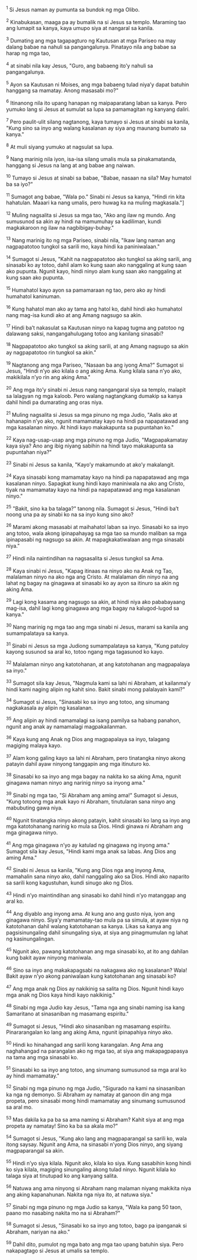 <sup>1</sup>
Si Jesus naman ay pumunta sa bundok ng mga Olibo. 

<sup>2</sup>
Kinabukasan, maaga pa ay bumalik na si Jesus sa templo. Maraming tao ang lumapit sa kanya, kaya umupo siya at nangaral sa kanila. 

<sup>3</sup>
Dumating ang mga tagapagturo ng Kautusan at mga Pariseo na may dalang babae na nahuli sa pangangalunya. Pinatayo nila ang babae sa harap ng mga tao, 

<sup>4</sup>
at sinabi nila kay Jesus, "Guro, ang babaeng itoʼy nahuli sa pangangalunya. 

<sup>5</sup>
Ayon sa Kautusan ni Moises, ang mga babaeng tulad niyaʼy dapat batuhin hanggang sa mamatay. Anong masasabi mo?" 

<sup>6</sup>
Itinanong nila ito upang hanapan ng maipaparatang laban sa kanya. Pero yumuko lang si Jesus at sumulat sa lupa sa pamamagitan ng kanyang daliri. 

<sup>7</sup>
Pero paulit-ulit silang nagtanong, kaya tumayo si Jesus at sinabi sa kanila, "Kung sino sa inyo ang walang kasalanan ay siya ang maunang bumato sa kanya." 

<sup>8</sup>
At muli siyang yumuko at nagsulat sa lupa. 

<sup>9</sup>
Nang marinig nila iyon, isa-isa silang umalis mula sa pinakamatanda, hanggang si Jesus na lang at ang babae ang naiwan. 

<sup>10</sup>
Tumayo si Jesus at sinabi sa babae, "Babae, nasaan na sila? May humatol ba sa iyo?" 

<sup>11</sup>
Sumagot ang babae, "Wala po." Sinabi ni Jesus sa kanya, "Hindi rin kita hahatulan. Maaari ka nang umalis, pero huwag ka na muling magkasala."] 

<sup>12</sup>
Muling nagsalita si Jesus sa mga tao, "Ako ang ilaw ng mundo. Ang sumusunod sa akin ay hindi na mamumuhay sa kadiliman, kundi magkakaroon ng ilaw na nagbibigay-buhay." 

<sup>13</sup>
Nang marinig ito ng mga Pariseo, sinabi nila, "Ikaw lang naman ang nagpapatotoo tungkol sa sarili mo, kaya hindi ka paniniwalaan." 

<sup>14</sup>
Sumagot si Jesus, "Kahit na nagpapatotoo ako tungkol sa aking sarili, ang sinasabi ko ay totoo, dahil alam ko kung saan ako nanggaling at kung saan ako pupunta. Ngunit kayo, hindi ninyo alam kung saan ako nanggaling at kung saan ako pupunta. 

<sup>15</sup>
Humahatol kayo ayon sa pamamaraan ng tao, pero ako ay hindi humahatol kaninuman. 

<sup>16</sup>
Kung hahatol man ako ay tama ang hatol ko, dahil hindi ako humahatol nang mag-isa kundi ako at ang Amang nagsugo sa akin. 

<sup>17</sup>
Hindi baʼt nakasulat sa Kautusan ninyo na kapag tugma ang patotoo ng dalawang saksi, nangangahulugang totoo ang kanilang sinasabi? 

<sup>18</sup>
Nagpapatotoo ako tungkol sa aking sarili, at ang Amang nagsugo sa akin ay nagpapatotoo rin tungkol sa akin." 

<sup>19</sup>
Nagtanong ang mga Pariseo, "Nasaan ba ang iyong Ama?" Sumagot si Jesus, "Hindi nʼyo ako kilala o ang aking Ama. Kung kilala sana nʼyo ako, makikilala nʼyo rin ang aking Ama." 

<sup>20</sup>
Ang mga itoʼy sinabi ni Jesus nang nangangaral siya sa templo, malapit sa lalagyan ng mga kaloob. Pero walang nagtangkang dumakip sa kanya dahil hindi pa dumarating ang oras niya.

<sup>21</sup>
Muling nagsalita si Jesus sa mga pinuno ng mga Judio, "Aalis ako at hahanapin nʼyo ako, ngunit mamamatay kayo na hindi pa napapatawad ang mga kasalanan ninyo. At hindi kayo makakapunta sa pupuntahan ko." 

<sup>22</sup>
Kaya nag-usap-usap ang mga pinuno ng mga Judio, "Magpapakamatay kaya siya? Ano ang ibig niyang sabihin na hindi tayo makakapunta sa pupuntahan niya?" 

<sup>23</sup>
Sinabi ni Jesus sa kanila, "Kayoʼy makamundo at akoʼy makalangit. 

<sup>24</sup>
Kaya sinasabi kong mamamatay kayo na hindi pa napapatawad ang mga kasalanan ninyo. Sapagkat kung hindi kayo maniniwala na ako ang Cristo, tiyak na mamamatay kayo na hindi pa napapatawad ang mga kasalanan ninyo." 

<sup>25</sup>
"Bakit, sino ka ba talaga?" tanong nila. Sumagot si Jesus, "Hindi baʼt noong una pa ay sinabi ko na sa inyo kung sino ako? 

<sup>26</sup>
Marami akong masasabi at maihahatol laban sa inyo. Sinasabi ko sa inyo ang totoo, wala akong ipinapahayag sa mga tao sa mundo maliban sa mga ipinapasabi ng nagsugo sa akin. At mapagkakatiwalaan ang mga sinasabi niya." 

<sup>27</sup>
Hindi nila naintindihan na nagsasalita si Jesus tungkol sa Ama. 

<sup>28</sup>
Kaya sinabi ni Jesus, "Kapag itinaas na ninyo ako na Anak ng Tao, malalaman ninyo na ako nga ang Cristo. At malalaman din ninyo na ang lahat ng bagay na ginagawa at sinasabi ko ay ayon sa itinuro sa akin ng aking Ama. 

<sup>29</sup>
Lagi kong kasama ang nagsugo sa akin, at hindi niya ako pababayaang mag-isa, dahil lagi kong ginagawa ang mga bagay na kalugod-lugod sa kanya." 

<sup>30</sup>
Nang marinig ng mga tao ang mga sinabi ni Jesus, marami sa kanila ang sumampalataya sa kanya.

<sup>31</sup>
Sinabi ni Jesus sa mga Judiong sumampalataya sa kanya, "Kung patuloy kayong susunod sa aral ko, totoo ngang mga tagasunod ko kayo. 

<sup>32</sup>
Malalaman ninyo ang katotohanan, at ang katotohanan ang magpapalaya sa inyo." 

<sup>33</sup>
Sumagot sila kay Jesus, "Nagmula kami sa lahi ni Abraham, at kailanmaʼy hindi kami naging alipin ng kahit sino. Bakit sinabi mong palalayain kami?" 

<sup>34</sup>
Sumagot si Jesus, "Sinasabi ko sa inyo ang totoo, ang sinumang nagkakasala ay alipin ng kasalanan. 

<sup>35</sup>
Ang alipin ay hindi namamalagi sa isang pamilya sa habang panahon, ngunit ang anak ay namamalagi magpakailanman. 

<sup>36</sup>
Kaya kung ang Anak ng Dios ang magpapalaya sa inyo, talagang magiging malaya kayo. 

<sup>37</sup>
Alam kong galing kayo sa lahi ni Abraham, pero tinatangka ninyo akong patayin dahil ayaw ninyong tanggapin ang mga itinuturo ko. 

<sup>38</sup>
Sinasabi ko sa inyo ang mga bagay na nakita ko sa aking Ama, ngunit ginagawa naman ninyo ang narinig ninyo sa inyong ama." 

<sup>39</sup>
Sinabi ng mga tao, "Si Abraham ang aming ama!" Sumagot si Jesus, "Kung totoong mga anak kayo ni Abraham, tinutularan sana ninyo ang mabubuting gawa niya. 

<sup>40</sup>
Ngunit tinatangka ninyo akong patayin, kahit sinasabi ko lang sa inyo ang mga katotohanang narinig ko mula sa Dios. Hindi ginawa ni Abraham ang mga ginagawa ninyo. 

<sup>41</sup>
Ang mga ginagawa nʼyo ay katulad ng ginagawa ng inyong ama." Sumagot sila kay Jesus, "Hindi kami mga anak sa labas. Ang Dios ang aming Ama." 

<sup>42</sup>
Sinabi ni Jesus sa kanila, "Kung ang Dios nga ang inyong Ama, mamahalin sana ninyo ako, dahil nanggaling ako sa Dios. Hindi ako naparito sa sarili kong kagustuhan, kundi sinugo ako ng Dios. 

<sup>43</sup>
Hindi nʼyo maintindihan ang sinasabi ko dahil hindi nʼyo matanggap ang aral ko. 

<sup>44</sup>
Ang diyablo ang inyong ama. At kung ano ang gusto niya, iyon ang ginagawa ninyo. Siyaʼy mamamatay-tao mula pa sa simula, at ayaw niya ng katotohanan dahil walang katotohanan sa kanya. Likas sa kanya ang pagsisinungaling dahil sinungaling siya, at siya ang pinagmumulan ng lahat ng kasinungalingan. 

<sup>45</sup>
Ngunit ako, pawang katotohanan ang mga sinasabi ko, at ito ang dahilan kung bakit ayaw ninyong maniwala. 

<sup>46</sup>
Sino sa inyo ang makakapagsabi na nakagawa ako ng kasalanan? Wala! Bakit ayaw nʼyo akong paniwalaan kung katotohanan ang sinasabi ko? 

<sup>47</sup>
Ang mga anak ng Dios ay nakikinig sa salita ng Dios. Ngunit hindi kayo mga anak ng Dios kaya hindi kayo nakikinig." 

<sup>48</sup>
Sinabi ng mga Judio kay Jesus, "Tama nga ang sinabi naming isa kang Samaritano at sinasaniban ng masamang espiritu." 

<sup>49</sup>
Sumagot si Jesus, "Hindi ako sinasaniban ng masamang espiritu. Pinararangalan ko lang ang aking Ama, ngunit ipinapahiya ninyo ako. 

<sup>50</sup>
Hindi ko hinahangad ang sarili kong karangalan. Ang Ama ang naghahangad na parangalan ako ng mga tao, at siya ang makapagpapasya na tama ang mga sinasabi ko. 

<sup>51</sup>
Sinasabi ko sa inyo ang totoo, ang sinumang sumusunod sa mga aral ko ay hindi mamamatay." 

<sup>52</sup>
Sinabi ng mga pinuno ng mga Judio, "Sigurado na kami na sinasaniban ka nga ng demonyo. Si Abraham ay namatay at ganoon din ang mga propeta, pero sinasabi mong hindi mamamatay ang sinumang sumusunod sa aral mo. 

<sup>53</sup>
Mas dakila ka pa ba sa ama naming si Abraham? Kahit siya at ang mga propeta ay namatay! Sino ka ba sa akala mo?" 

<sup>54</sup>
Sumagot si Jesus, "Kung ako lang ang magpaparangal sa sarili ko, wala itong saysay. Ngunit ang Ama, na sinasabi nʼyong Dios ninyo, ang siyang magpaparangal sa akin. 

<sup>55</sup>
Hindi nʼyo siya kilala. Ngunit ako, kilala ko siya. Kung sasabihin kong hindi ko siya kilala, magiging sinungaling akong tulad ninyo. Ngunit kilala ko talaga siya at tinutupad ko ang kanyang salita. 

<sup>56</sup>
Natuwa ang ama ninyong si Abraham nang malaman niyang makikita niya ang aking kapanahunan. Nakita nga niya ito, at natuwa siya." 

<sup>57</sup>
Sinabi ng mga pinuno ng mga Judio sa kanya, "Wala ka pang 50 taon, paano mo nasabing nakita mo na si Abraham?" 

<sup>58</sup>
Sumagot si Jesus, "Sinasabi ko sa inyo ang totoo, bago pa ipanganak si Abraham, nariyan na ako." 

<sup>59</sup>
Dahil dito, pumulot ng mga bato ang mga tao upang batuhin siya. Pero nakapagtago si Jesus at umalis sa templo.